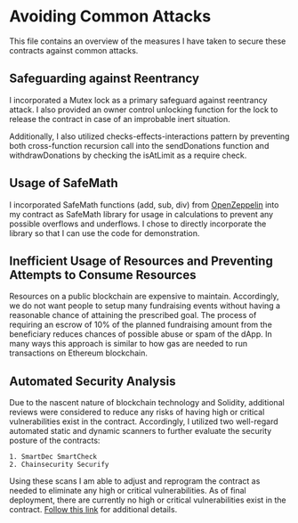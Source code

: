 # Avoiding Common Attacks
This file contains an overview of the measures I have taken to secure these contracts against common attacks.

## Safeguarding against Reentrancy
I incorporated a Mutex lock as a primary safeguard against reentrancy attack. I also provided an owner control unlocking function for the lock to release the contract in case of an improbable inert situation.

Additionally, I also utilized checks-effects-interactions pattern by preventing both cross-function recursion call into the sendDonations function and withdrawDonations by checking the isAtLimit as a require check.

## Usage of SafeMath
I incorporated SafeMath functions (add, sub, div) from [OpenZeppelin](https://github.com/OpenZeppelin/openzeppelin-contracts/tree/master/contracts/math) into my contract as SafeMath library for usage in calculations to prevent any possible overflows and underflows. I chose to directly incorporate the library so that I can use the code for demonstration.

## Inefficient Usage of Resources and Preventing Attempts to Consume Resources
Resources on a public blockchain are expensive to maintain. Accordingly, we do not want people to setup many fundraising events without having a reasonable chance of attaining the prescribed goal. The process of requiring an escrow of 10% of the planned fundraising amount from the beneficiary reduces chances of possible abuse or spam of the dApp. In many ways this approach is similar to how gas are needed to run transactions on Ethereum blockchain.

## Automated Security Analysis
Due to the nascent nature of blockchain technology and Solidity, additional reviews were considered to reduce any risks of having high or critical vulnerabilities exist in the contract. Accordingly, I utilized two well-regard automated static and dynamic scanners to further evaluate the security posture of the contracts:
    
    1. SmartDec SmartCheck
    2. Chainsecurity Securify

Using these scans I am able to adjust and reprogram the contract as needed to eliminate any high or critical vulnerabilities. As of final deployment, there are currently no high or critical vulnerabilities exist in the contract. [Follow this link](/docs/design_pattern_decisions.md#security-analysis) for additional details.
